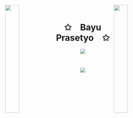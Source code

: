 <img align="left" src="https://user-images.githubusercontent.com/65187002/144930161-2f783401-8d27-4fdf-a2f7-cc0ba32f1f1f.gif" width="30%" style="display:inline;"><img align="right" src="https://user-images.githubusercontent.com/65187002/144930161-2f783401-8d27-4fdf-a2f7-cc0ba32f1f1f.gif" width="30%" style="display:inline;">
<br>
<p align="center">
    <h1 align="center">✩&emsp;Bayu Prasetyo&emsp;✩</h1>
</p>
<p align="center">
    <img src="https://readme-typing-svg.herokuapp.com/?lines=Hi,;Welcome+to+my+profile!;Have+a+look+around!&font=Fira%20Code&color=%155dfc&center=true&width=280&height=50">
</p>
<br>
<p align="center">
    <img id="preview" src="https://komarev.com/ghpvc/?username=BayuBP79&color=grey">
</p>
